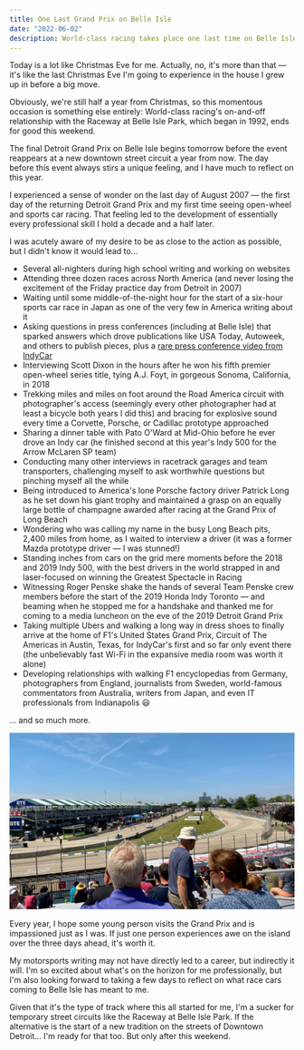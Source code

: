 ```yaml
---
title: One Last Grand Prix on Belle Isle
date: "2022-06-02"
description: World-class racing takes place one last time on Belle Isle in 2022.
---
```


Today is a lot like Christmas Eve for me. Actually, no, it's more than that — it's like the last Christmas Eve I'm going to experience in the house I grew up in before a big move.

Obviously, we're still half a year from Christmas, so this momentous occasion is something else entirely: World-class racing's on-and-off relationship with the Raceway at Belle Isle Park, which began in 1992, ends for good this weekend.

The final Detroit Grand Prix on Belle Isle begins tomorrow before the event reappears at a new downtown street circuit a year from now. The day before this event always stirs a unique feeling, and I have much to reflect on this year.

I experienced a sense of wonder on the last day of August 2007 — the first day of the returning Detroit Grand Prix and my first time seeing open-wheel and sports car racing. That feeling led to the development of essentially every professional skill I hold a decade and a half later.

I was acutely aware of my desire to be as close to the action as possible, but I didn't know it would lead to...

- Several all-nighters during high school writing and working on websites
- Attending three dozen races across North America (and never losing the excitement of the Friday practice day from Detroit in 2007)
- Waiting until some middle-of-the-night hour for the start of a six-hour sports car race in Japan as one of the very few in America writing about it
- Asking questions in press conferences (including at Belle Isle) that sparked answers which drove publications like USA Today, Autoweek, and others to publish pieces, plus a [rare press conference video from IndyCar](https://www.youtube.com/watch?v=VuU1Y55VqZc)
- Interviewing Scott Dixon in the hours after he won his fifth premier open-wheel series title, tying A.J. Foyt, in gorgeous Sonoma, California, in 2018
- Trekking miles and miles on foot around the Road America circuit with photographer's access (seemingly every other photographer had at least a bicycle both years I did this) and bracing for explosive sound every time a Corvette, Porsche, or Cadillac prototype approached
- Sharing a dinner table with Pato O'Ward at Mid-Ohio before he ever drove an Indy car (he finished second at this year's Indy 500 for the Arrow McLaren SP team)
- Conducting many other interviews in racetrack garages and team transporters, challenging myself to ask worthwhile questions but pinching myself all the while
- Being introduced to America's lone Porsche factory driver Patrick Long as he set down his giant trophy and maintained a grasp on an equally large bottle of champagne awarded after racing at the Grand Prix of Long Beach
- Wondering who was calling my name in the busy Long Beach pits, 2,400 miles from home, as I waited to interview a driver (it was a former Mazda prototype driver — I was stunned!)
- Standing inches from cars on the grid mere moments before the 2018 and 2019 Indy 500, with the best drivers in the world strapped in and laser-focused on winning the Greatest Spectacle in Racing
- Witnessing Roger Penske shake the hands of several Team Penske crew members before the start of the 2019 Honda Indy Toronto — and beaming when he stopped me for a handshake and thanked me for coming to a media luncheon on the eve of the 2019 Detroit Grand Prix
- Taking multiple Ubers and walking a long way in dress shoes to finally arrive at the home of F1's United States Grand Prix, Circuit of The Americas in Austin, Texas, for IndyCar's first and so far only event there (the unbelievably fast Wi-Fi in the expansive media room was worth it alone)
- Developing relationships with walking F1 encyclopedias from Germany, photographers from England, journalists from Sweden, world-famous commentators from Australia, writers from Japan, and even IT professionals from Indianapolis 😃

... and so much more.

![View of the Detroit skyline from the outside of Turn 1 on Belle Isle.](./Belle-Isle-Grand-Prix-Turn-1.jpg "View from Turn 1 at the Detroit Grand Prix on Belle Isle")

Every year, I hope some young person visits the Grand Prix and is impassioned just as I was. If just one person experiences awe on the island over the three days ahead, it's worth it.

My motorsports writing may not have directly led to a career, but indirectly it will. I'm so excited about what's on the horizon for me professionally, but I'm also looking forward to taking a few days to reflect on what race cars coming to Belle Isle has meant to me.

Given that it's the type of track where this all started for me, I'm a sucker for temporary street circuits like the Raceway at Belle Isle Park. If the alternative is the start of a new tradition on the streets of Downtown Detroit... I'm ready for that too. But only after this weekend.
